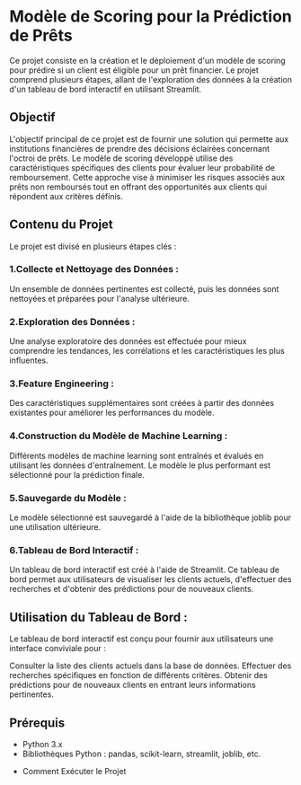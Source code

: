 # Modèle de Scoring pour la Prédiction de Prêts
Ce projet consiste en la création et le déploiement d'un modèle de scoring pour prédire si un client est éligible pour un prêt financier. Le projet comprend plusieurs étapes, allant de l'exploration des données à la création d'un tableau de bord interactif en utilisant Streamlit.

## Objectif
L'objectif principal de ce projet est de fournir une solution qui permette aux institutions financières de prendre des décisions éclairées concernant l'octroi de prêts. Le modèle de scoring développé utilise des caractéristiques spécifiques des clients pour évaluer leur probabilité de remboursement. Cette approche vise à minimiser les risques associés aux prêts non remboursés tout en offrant des opportunités aux clients qui répondent aux critères définis.

## Contenu du Projet
Le projet est divisé en plusieurs étapes clés :

### 1.Collecte et Nettoyage des Données : 
Un ensemble de données pertinentes est collecté, puis les données sont nettoyées et préparées pour l'analyse ultérieure.

### 2.Exploration des Données : 
Une analyse exploratoire des données est effectuée pour mieux comprendre les tendances, les corrélations et les caractéristiques les plus influentes.

### 3.Feature Engineering : 
Des caractéristiques supplémentaires sont créées à partir des données existantes pour améliorer les performances du modèle.

### 4.Construction du Modèle de Machine Learning : 
Différents modèles de machine learning sont entraînés et évalués en utilisant les données d'entraînement. Le modèle le plus performant est sélectionné pour la prédiction finale.

### 5.Sauvegarde du Modèle : 
Le modèle sélectionné est sauvegardé à l'aide de la bibliothèque joblib pour une utilisation ultérieure.

### 6.Tableau de Bord Interactif : 
Un tableau de bord interactif est créé à l'aide de Streamlit. Ce tableau de bord permet aux utilisateurs de visualiser les clients actuels, d'effectuer des recherches et d'obtenir des prédictions pour de nouveaux clients.

## Utilisation du Tableau de Bord :
Le tableau de bord interactif est conçu pour fournir aux utilisateurs une interface conviviale pour :

Consulter la liste des clients actuels dans la base de données.
Effectuer des recherches spécifiques en fonction de différents critères.
Obtenir des prédictions pour de nouveaux clients en entrant leurs informations pertinentes.
## Prérequis
- Python 3.x
- Bibliothèques Python : pandas, scikit-learn, streamlit, joblib, etc.
+ Comment Exécuter le Projet
